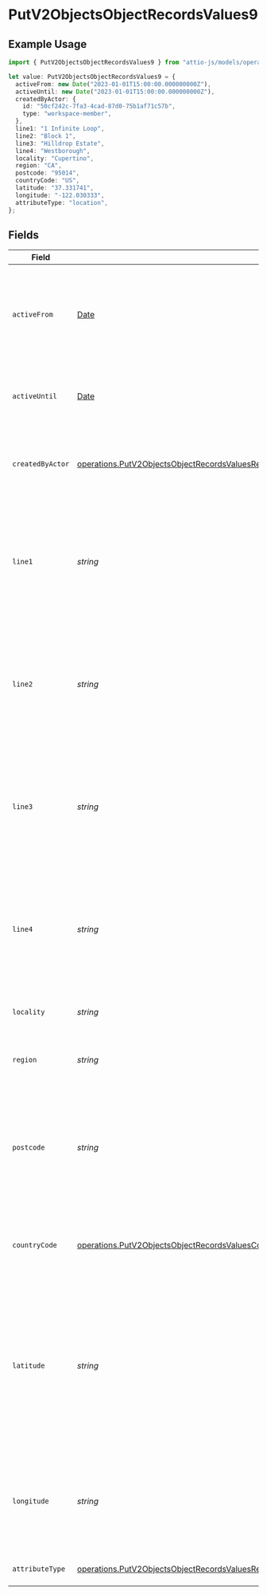 # PutV2ObjectsObjectRecordsValues9

## Example Usage

```typescript
import { PutV2ObjectsObjectRecordsValues9 } from "attio-js/models/operations";

let value: PutV2ObjectsObjectRecordsValues9 = {
  activeFrom: new Date("2023-01-01T15:00:00.000000000Z"),
  activeUntil: new Date("2023-01-01T15:00:00.000000000Z"),
  createdByActor: {
    id: "50cf242c-7fa3-4cad-87d0-75b1af71c57b",
    type: "workspace-member",
  },
  line1: "1 Infinite Loop",
  line2: "Block 1",
  line3: "Hilldrop Estate",
  line4: "Westborough",
  locality: "Cupertino",
  region: "CA",
  postcode: "95014",
  countryCode: "US",
  latitude: "37.331741",
  longitude: "-122.030333",
  attributeType: "location",
};
```

## Fields

| Field                                                                                                                                                                                                                                    | Type                                                                                                                                                                                                                                     | Required                                                                                                                                                                                                                                 | Description                                                                                                                                                                                                                              | Example                                                                                                                                                                                                                                  |
| ---------------------------------------------------------------------------------------------------------------------------------------------------------------------------------------------------------------------------------------- | ---------------------------------------------------------------------------------------------------------------------------------------------------------------------------------------------------------------------------------------- | ---------------------------------------------------------------------------------------------------------------------------------------------------------------------------------------------------------------------------------------- | ---------------------------------------------------------------------------------------------------------------------------------------------------------------------------------------------------------------------------------------- | ---------------------------------------------------------------------------------------------------------------------------------------------------------------------------------------------------------------------------------------- |
| `activeFrom`                                                                                                                                                                                                                             | [Date](https://developer.mozilla.org/en-US/docs/Web/JavaScript/Reference/Global_Objects/Date)                                                                                                                                            | :heavy_check_mark:                                                                                                                                                                                                                       | The point in time at which this value was made "active". `active_from` can be considered roughly analogous to `created_at`.                                                                                                              | 2023-01-01T15:00:00.000000000Z                                                                                                                                                                                                           |
| `activeUntil`                                                                                                                                                                                                                            | [Date](https://developer.mozilla.org/en-US/docs/Web/JavaScript/Reference/Global_Objects/Date)                                                                                                                                            | :heavy_check_mark:                                                                                                                                                                                                                       | The point in time at which this value was deactivated. If `null`, the value is active.                                                                                                                                                   | 2023-01-01T15:00:00.000000000Z                                                                                                                                                                                                           |
| `createdByActor`                                                                                                                                                                                                                         | [operations.PutV2ObjectsObjectRecordsValuesRecordsResponse200ApplicationJSONResponseBodyData9CreatedByActor](../../models/operations/putv2objectsobjectrecordsvaluesrecordsresponse200applicationjsonresponsebodydata9createdbyactor.md) | :heavy_check_mark:                                                                                                                                                                                                                       | The actor that created this value.                                                                                                                                                                                                       | {<br/>"type": "workspace-member",<br/>"id": "50cf242c-7fa3-4cad-87d0-75b1af71c57b"<br/>}                                                                                                                                                 |
| `line1`                                                                                                                                                                                                                                  | *string*                                                                                                                                                                                                                                 | :heavy_check_mark:                                                                                                                                                                                                                       | The first line of the address. Note that this value is not currently represented in the UI but will be persisted and readable through API calls.                                                                                         | 1 Infinite Loop                                                                                                                                                                                                                          |
| `line2`                                                                                                                                                                                                                                  | *string*                                                                                                                                                                                                                                 | :heavy_check_mark:                                                                                                                                                                                                                       | The second line of the address. Note that this value is not currently represented in the UI but will be persisted and readable through API calls.                                                                                        | Block 1                                                                                                                                                                                                                                  |
| `line3`                                                                                                                                                                                                                                  | *string*                                                                                                                                                                                                                                 | :heavy_check_mark:                                                                                                                                                                                                                       | The third line of the address. Note that this value is not currently represented in the UI but will be persisted and readable through API calls.                                                                                         | Hilldrop Estate                                                                                                                                                                                                                          |
| `line4`                                                                                                                                                                                                                                  | *string*                                                                                                                                                                                                                                 | :heavy_check_mark:                                                                                                                                                                                                                       | The fourth line of the address. Note that this value is not currently represented in the UI but will be persisted and readable through API calls.                                                                                        | Westborough                                                                                                                                                                                                                              |
| `locality`                                                                                                                                                                                                                               | *string*                                                                                                                                                                                                                                 | :heavy_check_mark:                                                                                                                                                                                                                       | The town, neighborhood or area the location is in.                                                                                                                                                                                       | Cupertino                                                                                                                                                                                                                                |
| `region`                                                                                                                                                                                                                                 | *string*                                                                                                                                                                                                                                 | :heavy_check_mark:                                                                                                                                                                                                                       | The state, county, province or region that the location is in.                                                                                                                                                                           | CA                                                                                                                                                                                                                                       |
| `postcode`                                                                                                                                                                                                                               | *string*                                                                                                                                                                                                                                 | :heavy_check_mark:                                                                                                                                                                                                                       | The postcode or zip code for the location. Note that this value is not currently represented in the UI but will be persisted and readable through API calls.}                                                                            | 95014                                                                                                                                                                                                                                    |
| `countryCode`                                                                                                                                                                                                                            | [operations.PutV2ObjectsObjectRecordsValuesCountryCode](../../models/operations/putv2objectsobjectrecordsvaluescountrycode.md)                                                                                                           | :heavy_check_mark:                                                                                                                                                                                                                       | The ISO 3166-1 alpha-2 country code for the country this location is in.                                                                                                                                                                 | US                                                                                                                                                                                                                                       |
| `latitude`                                                                                                                                                                                                                               | *string*                                                                                                                                                                                                                                 | :heavy_check_mark:                                                                                                                                                                                                                       | The latitude of the location. Validated by the regular expression `/^[-+]?([1-8]?\d(\.\d+)?\|90(\.0+)?)$/`. Note that this value is not currently represented in the UI but will be persisted and readable through API calls.}           | 37.331741                                                                                                                                                                                                                                |
| `longitude`                                                                                                                                                                                                                              | *string*                                                                                                                                                                                                                                 | :heavy_check_mark:                                                                                                                                                                                                                       | The longitude of the location. Validated by the regular expression `/^[-+]?(180(\.0+)?\|((1[0-7]\d)\|([1-9]?\d))(\.\d+)?)$/`                                                                                                             | -122.030333                                                                                                                                                                                                                              |
| `attributeType`                                                                                                                                                                                                                          | [operations.PutV2ObjectsObjectRecordsValuesRecordsResponse200ApplicationJSONResponseBodyData9AttributeType](../../models/operations/putv2objectsobjectrecordsvaluesrecordsresponse200applicationjsonresponsebodydata9attributetype.md)   | :heavy_check_mark:                                                                                                                                                                                                                       | The attribute type of the value.                                                                                                                                                                                                         | location                                                                                                                                                                                                                                 |